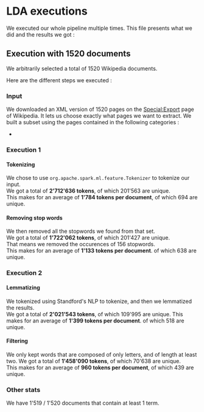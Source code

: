 # LDA executions

We executed our whole pipeline multiple times.
This file presents what we did and the results we got :

## Execution with 1520 documents
We arbitrarily selected a total of 1520 Wikipedia documents.

Here are the different steps we executed :

### Input
We downloaded an XML version of 1520 pages on the [Special:Export](https://en.wikipedia.org/wiki/Special:Export) page of Wikipedia.
It lets us choose exactly what pages we want to extract.
We built a subset using the pages contained in the following categories :

- 

### Execution 1

#### Tokenizing
We chose to use `org.apache.spark.ml.feature.Tokenizer` to tokenize our input.  
We got a total of **2'712'636 tokens**, of which 201'563 are unique.  
This makes for an average of **1'784 tokens per document**, of which 694 are unique.

#### Removing stop words
We then removed all the stopwords we found from that set.  
We got a total of **1'722'062 tokens**, of which 201'427 are unique.  
That means we removed the occurences of 156 stopwords.  
This makes for an average of **1'133 tokens per document**. of which 638 are unique.

### Execution 2

#### Lemmatizing
We tokenized using Standford's NLP to tokenize, and then we lemmatized the results.  
We got a total of **2'021'543 tokens**, of which 109'995 are unique.
This makes for an average of **1'399 tokens per document**. of which 518 are unique.

#### Filtering
We only kept words that are composed of only letters, and of length at least two.
We got a total of **1'458'090 tokens**, of which 70'638 are unique.  
This makes for an average of **960 tokens per document**, of which 439 are unique.

### Other stats

We have 1'519 / 1'520 documents that contain at least 1 term.